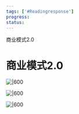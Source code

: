 ```yaml
---
tags: ['#Readingresponse']
progress: 
status: 
---
```


商业模式2.0

# 商业模式2.0
![|600](Pasted%20image%2020220421143032.png)

![|600](Pasted%20image%2020220421142902.png)

![|600](Pasted%20image%2020220421142911.png)